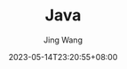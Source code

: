 ---
title: "Java"
date: 2023-05-14T23:20:55+08:00
author: "Jing Wang"
description: "關於 Java 的一切"
---
